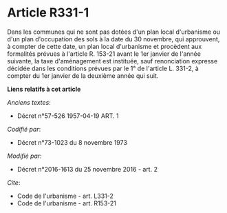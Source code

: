 # Article R331-1

Dans les communes qui ne sont pas dotées d'un plan local d'urbanisme ou d'un plan d'occupation des sols à la date du 30
novembre, qui approuvent, à compter de cette date, un plan local d'urbanisme et procèdent aux formalités prévues à l'article
R. 153-21 avant le 1er janvier de l'année suivante, la taxe d'aménagement est instituée, sauf renonciation expresse décidée
dans les conditions prévues par le 1° de l'article L. 331-2, à compter du 1er janvier de la deuxième année qui suit.

**Liens relatifs à cet article**

_Anciens textes_:

  - Décret n°57-526 1957-04-19 ART. 1

_Codifié par_:

  - Décret n°73-1023 du 8 novembre 1973

_Modifié par_:

  - Décret n°2016-1613 du 25 novembre 2016 - art. 2

_Cite_:

  - Code de l'urbanisme - art. L331-2
  - Code de l'urbanisme - art. R153-21
